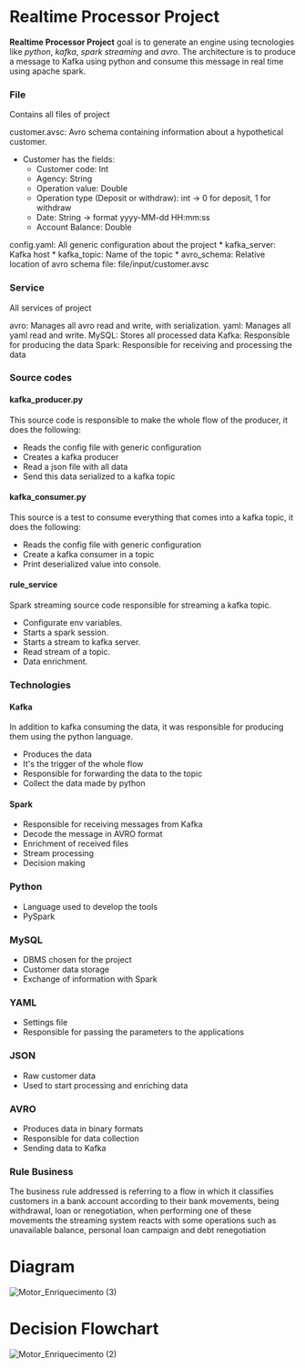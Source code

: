 # Realtime Processor Project
**Realtime Processor Project** goal is to generate an engine using tecnologies like _python_, _kafka_, _spark streaming_ and _avro_. The architecture is to produce a message to Kafka using python and consume this message in real time using apache spark.

### File
Contains all files of project

customer.avsc: Avro schema containing information about a hypothetical customer.
   * Customer has the fields:
      * Customer code: Int 
      * Agency: String
      * Operation value: Double 
      * Operation type (Deposit or withdraw): int -> 0 for deposit, 1 for withdraw
      * Date: String -> format yyyy-MM-dd HH:mm:ss
      * Account Balance: Double

config.yaml: All generic configuration about the project
    * kafka_server: Kafka host
    * kafka_topic: Name of the topic
    * avro_schema: Relative location of avro schema file: file/input/customer.avsc

### Service
All services of project

avro: Manages all avro read and write, with serialization.
yaml: Manages all yaml read and write.
MySQL: Stores all processed data
Kafka: Responsible for producing the data
Spark: Responsible for receiving and processing the data

### Source codes
#### kafka_producer.py
This source code is responsible to make the whole flow of the producer, it does the following:
* Reads the config file with generic configuration
* Creates a kafka producer
* Read a json file with all data
* Send this data serialized to a kafka topic


#### kafka_consumer.py
This source is a test to consume everything that comes into a kafka topic, it does the following:
* Reads the config file with generic configuration
* Create a kafka consumer in a topic
* Print deserialized value into console.

#### rule_service
Spark streaming source code responsible for streaming a kafka topic.
* Configurate env variables.
* Starts a spark session.
* Starts a stream to kafka server.
* Read stream of a topic.
* Data enrichment.


### Technologies
#### Kafka
In addition to kafka consuming the data, it was responsible for producing them using the python language.

* Produces the data
* It's the trigger of the whole flow
* Responsible for forwarding the data to the topic
* Collect the data made by python

#### Spark
* Responsible for receiving messages from Kafka
* Decode the message in AVRO format
* Enrichment of received files
* Stream processing
* Decision making

### Python
* Language used to develop the tools
* PySpark

### MySQL
* DBMS chosen for the project
* Customer data storage
* Exchange of information with Spark

### YAML
* Settings file
* Responsible for passing the parameters to the applications

### JSON
* Raw customer data
* Used to start processing and enriching data

### AVRO
* Produces data in binary formats
* Responsible for data collection
* Sending data to Kafka

### Rule Business

The business rule addressed is referring to a flow in which it classifies customers in a bank account according to their bank movements, being withdrawal, loan or renegotiation, when performing one of these movements the streaming system reacts with some operations such as unavailable balance, personal loan campaign and debt renegotiation

# Diagram

![Motor_Enriquecimento (3)](https://user-images.githubusercontent.com/66540657/176736058-c21b9862-e482-4b8d-9ec7-a790f0b94673.png)

# Decision Flowchart

![Motor_Enriquecimento (2)](https://user-images.githubusercontent.com/66540657/176736538-7ce24820-0080-4352-8e33-c309cd51d654.png)
